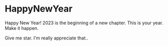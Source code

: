# HappyNewYear
Happy New Year! 2023 is the beginning of a new chapter. This is your year. Make it happen.

Give me star. I'm really appreciate that..
